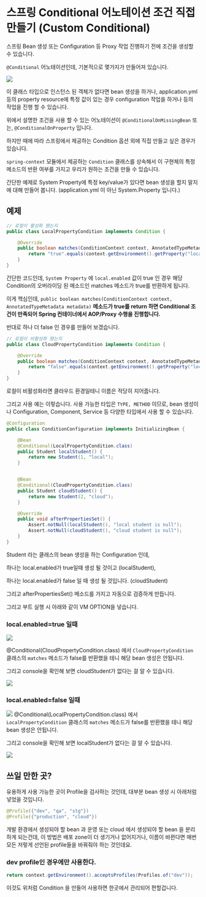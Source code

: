 # 스프링 Conditional 어노테이션 조건 직접 만들기 (Custom Conditional)

스프링 Bean 생성 또는 Configuration 등 Proxy 작업 진행하기 전에 조건을 생성할 수 있습니다.

`@Conditional` 어노테이션인데, 기본적으로 몇가지가 만들어져 있습니다.

![](./../../static/Framework/conditional-annotations.png)

이 클래스 타입으로 인스턴스 된 객체가 없다면 bean 생성을 하거나, 
application.yml 등의 property resource에 특정 값이 있는 경우 configuration 작업을 하거나 등의 작업을 진행 할 수 있습니다.

위에서 설명한 조건을 사용 할 수 있는 어노테이션이 `@ConditionalOnMissingBean` 또는, `@ConditionalOnProperty` 입니다.

하지만 때에 따라 스프링에서 제공하는 Condition 옵션 외에 직접 만들고 싶은 경우가 있습니다.

`spring-context` 모듈에서 제공하는 `Condition` 클래스를 상속해서 이 구현체의 특정 메소드의 반환 여부를 가지고 우리가 원하는 조건을 만들 수 있습니다.

간단한 예제로 System Property에 특정 key/value가 있다면 bean 생성을 할지 말지에 대해 만들어 봅니다. (application.yml 이 아닌 System.Property 입니다.)

## 예제
```java
// 로컬이 활성화 됐는지
public class LocalPropertyCondition implements Condition {

    @Override
    public boolean matches(ConditionContext context, AnnotatedTypeMetadata metadata) {
        return "true".equals(context.getEnvironment().getProperty("local.enabled"));
    }
}
```

간단한 코드인데, `System Property` 에 `local.enabled` 값이 true 인 경우 해당 Condition의 오버라이딩 된 메소드인 matches 메소드가 true를 반환하게 됩니다.

이게 핵심인데, `public boolean matches(ConditionContext context, AnnotatedTypeMetadata metadata)` **메소드가 true를 return 하면 Conditional 조건이 만족되어 Spring 컨테이너에서 AOP/Proxy 수행을 진행합니다.**

반대로 하나 더 false 인 경우를 만들어 보겠습니다.

```java
// 로컬이 비활성화 됐는지
public class CloudPropertyCondition implements Condition {

    @Override
    public boolean matches(ConditionContext context, AnnotatedTypeMetadata metadata) {
        return "false".equals(context.getEnvironment().getProperty("local.enabled"));
    }
}
```

로컬이 비활성화라면 클라우드 환경일테니 이름은 적당히 지어줍니다.

그리고 사용 예는 이렇습니다. 사용 가능한 타입은 `TYPE, METHOD` 이므로, bean 생성이나 Configuration, Component, Service 등 다양한 타입에서 사용 할 수 있습니다.

```java
@Configuration
public class ConditionConfiguration implements InitializingBean {

    @Bean
    @Conditional(LocalPropertyCondition.class)
    public Student localStudent() {
        return new Student(1, "local");
    }


    @Bean
    @Conditional(CloudPropertyCondition.class)
    public Student cloudStudent() {
        return new Student(2, "cloud");
    }

    @Override
    public void afterPropertiesSet() {
        Assert.notNull(localStudent(), "local student is null");
        Assert.notNull(cloudStudent(), "cloud student is null");
    }
}
```

Student 라는 클래스의 bean 생성을 하는 Configuration 인데, 

하나는 local.enabled가 true일때 생성 될 것이고 (localStudent),

하나는 local.enabled가 false 일 때 생성 될 것입니다. (cloudStudent)

그리고 afterPropertiesSet() 메소드를 가지고 자동으로 검증하게 만듭니다.

그리고 부트 실행 시 아래와 같이 VM OPTION을 넣습니다.

### local.enabled=true 일때
![](../../static/Framework/conditional-vmoption-local.png)

@Conditional(CloudPropertyCondition.class) 에서 `CloudPropertyCondition` 클래스의 `matches` 메소드가 false를 반환했을 테니 해당 bean 생성은 안됩니다.

그리고 console을 확인해 보면 cloudStudent가 없다는 걸 알 수 있습니다.

![](../../static/Framework/conditional-cloud-null-console.png)

### local.enabled=false 일때
![](../../static/Framework/conditional-vmoption-cloud.png)
@Conditional(LocalPropertyCondition.class) 에서 `LocalPropertyCondition` 클래스의 `matches` 메소드가 false를 반환했을 테니 해당 bean 생성은 안됩니다.

그리고 console을 확인해 보면 localStudent가 없다는 걸 알 수 있습니다.

![](../../static/Framework/conditional-local-null-console.png)

## 쓰일 만한 곳?
유용하게 사용 가능한 곳이 Profile을 검사하는 것인데, 대부분 bean 생성 시 아래처럼 넣었을 것입니다.

```java
@Profile({"dev", "qa", "stg"})
@Profile({"production", "cloud"})
```

개발 환경에서 생성되야 할 bean 과 운영 또는 cloud 에서 생성되야 할 bean 을 분리하게 되는건데, 이 방법은 배포 zone이 더 생기거나 없어지거나, 이름이 바뀐다면 매번 모든 저렇게 선언된 profile들을 바꿔줘야 하는 것인데요.

### dev profile인 경우에만 사용한다.
```java
return context.getEnvironment().acceptsProfiles(Profiles.of("dev"));
```

이것도 위처럼 Condition 을 만들어 사용하면 한곳에서 관리되어 편할겁니다.